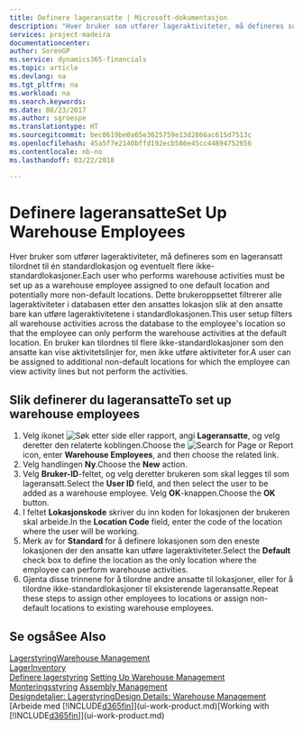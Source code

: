 ```yaml
---
title: Definere lageransatte | Microsoft-dokumentasjon
description: "Hver bruker som utfører lageraktiviteter, må defineres som en lageransatt tilordnet til én standardlokasjon og eventuelt flere ikke-standardlokasjoner."
services: project-madeira
documentationcenter: 
author: SorenGP
ms.service: dynamics365-financials
ms.topic: article
ms.devlang: na
ms.tgt_pltfrm: na
ms.workload: na
ms.search.keywords: 
ms.date: 08/23/2017
ms.author: sgroespe
ms.translationtype: HT
ms.sourcegitcommit: bec0619be0a65e3625759e13d2866ac615d7513c
ms.openlocfilehash: 45a5f7e2140bffd192ecb586e45cc44894752656
ms.contentlocale: nb-no
ms.lasthandoff: 03/22/2018

---
```

# <a name="set-up-warehouse-employees"></a><span data-ttu-id="bec69-103">Definere lageransatte</span><span class="sxs-lookup"><span data-stu-id="bec69-103">Set Up Warehouse Employees</span></span>
<span data-ttu-id="bec69-104">Hver bruker som utfører lageraktiviteter, må defineres som en lageransatt tilordnet til én standardlokasjon og eventuelt flere ikke-standardlokasjoner.</span><span class="sxs-lookup"><span data-stu-id="bec69-104">Each user who performs warehouse activities must be set up as a warehouse employee assigned to one default location and potentially more non-default locations.</span></span> <span data-ttu-id="bec69-105">Dette brukeroppsettet filtrerer alle lageraktiviteter i databasen etter den ansattes lokasjon slik at den ansatte bare kan utføre lageraktivitetene i standardlokasjonen.</span><span class="sxs-lookup"><span data-stu-id="bec69-105">This user setup filters all warehouse activities across the database to the employee's location so that the employee can only perform the warehouse activities at the default location.</span></span> <span data-ttu-id="bec69-106">En bruker kan tilordnes til flere ikke-standardlokasjoner som den ansatte kan vise aktivitetslinjer for, men ikke utføre aktiviteter for.</span><span class="sxs-lookup"><span data-stu-id="bec69-106">A user can be assigned to additional non-default locations for which the employee can view activity lines but not perform the activities.</span></span>

## <a name="to-set-up-warehouse-employees"></a><span data-ttu-id="bec69-107">Slik definerer du lageransatte</span><span class="sxs-lookup"><span data-stu-id="bec69-107">To set up warehouse employees</span></span>  
1.  <span data-ttu-id="bec69-108">Velg ikonet ![Søk etter side eller rapport](media/ui-search/search_small.png "Søk etter side eller rapport"), angi **Lageransatte**, og velg deretter den relaterte koblingen.</span><span class="sxs-lookup"><span data-stu-id="bec69-108">Choose the ![Search for Page or Report](media/ui-search/search_small.png "Search for Page or Report icon") icon, enter **Warehouse Employees**, and then choose the related link.</span></span>  
2. <span data-ttu-id="bec69-109">Velg handlingen **Ny**.</span><span class="sxs-lookup"><span data-stu-id="bec69-109">Choose the **New** action.</span></span>  
3. <span data-ttu-id="bec69-110">Velg **Bruker-ID**-feltet, og velg deretter brukeren som skal legges til som lageransatt.</span><span class="sxs-lookup"><span data-stu-id="bec69-110">Select the **User ID** field, and then select the user to be added as a warehouse employee.</span></span> <span data-ttu-id="bec69-111">Velg **OK**-knappen.</span><span class="sxs-lookup"><span data-stu-id="bec69-111">Choose the **OK** button.</span></span>  
6.  <span data-ttu-id="bec69-112">I feltet **Lokasjonskode** skriver du inn koden for lokasjonen der brukeren skal arbeide.</span><span class="sxs-lookup"><span data-stu-id="bec69-112">In the **Location Code** field, enter the code of the location where the user will be working.</span></span>  
7.  <span data-ttu-id="bec69-113">Merk av for **Standard** for å definere lokasjonen som den eneste lokasjonen der den ansatte kan utføre lageraktiviteter.</span><span class="sxs-lookup"><span data-stu-id="bec69-113">Select the **Default** check box to define the location as the only location where the employee can perform warehouse activities.</span></span>  
8.  <span data-ttu-id="bec69-114">Gjenta disse trinnene for å tilordne andre ansatte til lokasjoner, eller for å tilordne ikke-standardlokasjoner til eksisterende lageransatte.</span><span class="sxs-lookup"><span data-stu-id="bec69-114">Repeat these steps to assign other employees to locations or assign non-default locations to existing warehouse employees.</span></span>  

## <a name="see-also"></a><span data-ttu-id="bec69-115">Se også</span><span class="sxs-lookup"><span data-stu-id="bec69-115">See Also</span></span>  
[<span data-ttu-id="bec69-116">Lagerstyring</span><span class="sxs-lookup"><span data-stu-id="bec69-116">Warehouse Management</span></span>](warehouse-manage-warehouse.md)  
[<span data-ttu-id="bec69-117">Lager</span><span class="sxs-lookup"><span data-stu-id="bec69-117">Inventory</span></span>](inventory-manage-inventory.md)  
<span data-ttu-id="bec69-118">[Definere lagerstyring](warehouse-setup-warehouse.md)   </span><span class="sxs-lookup"><span data-stu-id="bec69-118">[Setting Up Warehouse Management](warehouse-setup-warehouse.md)   </span></span>  
<span data-ttu-id="bec69-119">[Monteringsstyring](assembly-assemble-items.md)  </span><span class="sxs-lookup"><span data-stu-id="bec69-119">[Assembly Management](assembly-assemble-items.md)  </span></span>  
[<span data-ttu-id="bec69-120">Designdetaljer: Lagerstyring</span><span class="sxs-lookup"><span data-stu-id="bec69-120">Design Details: Warehouse Management</span></span>](design-details-warehouse-management.md)  
<span data-ttu-id="bec69-121">[Arbeide med [!INCLUDE[d365fin](includes/d365fin_md.md)]](ui-work-product.md)</span><span class="sxs-lookup"><span data-stu-id="bec69-121">[Working with [!INCLUDE[d365fin](includes/d365fin_md.md)]](ui-work-product.md)</span></span>  

